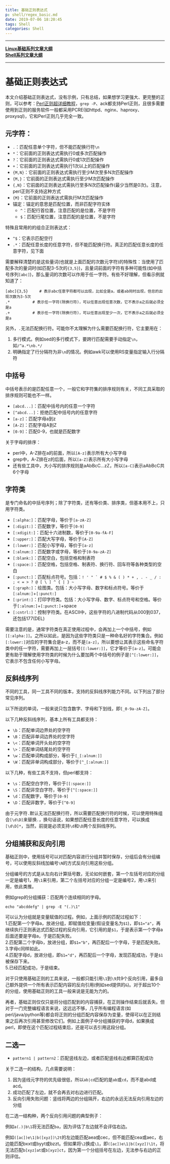```yaml
---
title: 基础正则表达式
p: shell/regex_basic.md
date: 2019-07-06 18:20:45
tags: Shell
categories: Shell
---
```


--------

**[Linux基础系列文章大纲](/linux/index)**  
**[Shell系列文章大纲](/shell/index)**

--------

# 基础正则表达式

本文介绍基础正则表达式，没有示例，只有总结，如果想学习更强大、更完整的正则，可以参考：[Perl正则超详细教程](/perl/perl_re)，`grep -P`、ack都支持Perl正则，且很多需要使用到正则的服务软件一般都采用PCRE(如httpd、nginx、haproxy、proxysql)，它和Perl正则几乎完全一致。

## 元字符：

- `.`：匹配任意单个字符，但不能匹配换行符`\n`
- `*`：它前面的正则表达式需执行0或多次匹配操作
- `?`：它前面的正则表达式需执行0或1次匹配操作
- `+`：它前面的正则表达式需执行1次以上的匹配操作
- `{M,N}`：它前面的正则表达式需执行至少M次至多N次匹配操作
- `{M,}`：它前面的正则表达式需执行至少M次匹配操作
- `{,N}`：它前面的正则表达式需执行至多N次匹配操作(最少当然是0次)。注意，perl正则不支持这种方式
- `{M}`：它前面的正则表达式需执行M次匹配操作
- 锚定：锚定的意思是匹配位置，而非匹配字符实体
    - `^`：匹配行首位置，注意匹配的是位置，不是字符
    - `$`：匹配行尾位置，注意匹配的是位置，不是字符

特殊且常用的的组合正则表达式：
- `^$`：它表示匹配空行
- `.*`：匹配任意长度的任意字符，但不能匹配换行符。真正的匹配任意长度的任意字符，见下面

需要解释清楚的是这些量词(也就是上面匹配的次数元字符)的特殊性：当使用了匹配多次的量词时(如匹配3-5次的`{3,5}`)，且量词前面的字符有多种可能性(如中括号序列`[abc]`)，那么量词的次数可以作用于任一字符。有些不好理解，但看示例就知道了：
```
[abc]{3,5}     # 表示abc任意字符都可以出现，比如全是a，或者ab同时出现，但总的出现次数为3-5次
.*          # 表示任一字符(除换行符)，可以任意出现任意次数，它不表示a之后就必须全是a
.+          # 表示任一字符(除换行符)，可以任意出现至少一次，它不表示a之后就必须全是a
```

另外，`.`无法匹配换行符。可能你不太理解为什么需要匹配换行符，它主要用在：
1. 多行模式。例如sed的多行模式下，要跨行匹配需要手动指定`\n`，如`/^a.*\nb.*/`
2. 明确指定了行分隔符为非`\n`的情况。例如awk可以使用RS变量指定输入行分隔符

## 中括号

中括号表示的是匹配任意一个，一般它和字符集的排序规则有关，不同工具采取的排序规则可能也不一样。

- `[abcd...]`：匹配中括号内的任意一个字符
- `[^abcd...]`：拒绝匹配中括号内的任意字符
- `[a-z]`：匹配字母a到z
- `[A-Z]`：匹配字母A到Z
- `[0-9]`：匹配0-9，也就是匹配数字

关于字母的排序：
- perl中，A-Z排在a的前面，所以`[A-z]`表示所有大小写字母
- grep中，A-Z排在z的后面，所以`[a-Z]`表示所有大小写字母
- 还有些工具中，大小写的排序规则是aAbBcC...zZ，所以`[a-C]`表示aAbBcC共6个字母

## 字符类

是专门命名的中括号序列；除了字符类，还有等价类、排序类，但基本用不上，只用字符类。

- `[:alpha:]`：匹配字母，等价于`[a-zA-Z]`
- `[:digit:]`：匹配数字，等价于`[0-9]`
- `[:xdigit:]`：匹配十六进制数，等价于`[0-9a-fA-F]`
- `[:upper:]`：匹配大写字母，等价于`[A-Z]`
- `[:lower:]`：匹配小写字母，等价于`[a-z]`
- `[:alnum:]`：匹配数字或字母，等价于`[0-9a-zA-Z]`
- `[:blank:]`：匹配空白，包括空格和制表符
- `[:space:]`：匹配空格，包括空格、制表符、换行符、回车符等各种类型的空白
- `[:punct:]`：匹配标点符号。包括：`` ! ' " ` # $ % & ( ) * + , . - _ / : ; < = > ? @ [ \ ] ^ { | } ~ ``
- `[:graph:]`：绘图类。包括：大小写字母、数字和标点符号。等价于`[:alnum:]`+`[:punct:]`
- `[:print:]`：打印字符类。包括：大小写字母、数字、标点符号和空格。等价于`[:alnum:]`+`[:punct:]`+space
- `[:cntrl:]`：控制字符类。在ASCII中，这些字符的八进制代码从000到037，还包括177(DEL)

需要注意的是，通常字符类在真正使用过程中，会再加上一个中括号，例如`[[:alpha:]]`。之所以如此，是因为这些字符类只是一种命名好的字符集合。例如`[:lower:]`对应的字符集合是a-z，而不是`[a-z]`，所以要想让其表示这些命名字符类中的任一字符，需要再加上一层括号`[[:lower:]]`，它才等价于`[a-z]`。可能会更有助于理解使用字符类的时候为什么要加两个中括号的例子是`[^[:lower:]]`，它表示不包含任何小写字母。


## 反斜线序列

不同的工具，同一工具不同的版本，支持的反斜线序列能力不同。以下列出了部分常见序列。

以下所说的单词，一般来说只包含数字、字母和下划线，即`[_0-9a-zA-Z]`。

以下几种反斜线序列，基本上所有工具都支持：
- `\b`：匹配单词边界处的空字符
- `\B`：匹配非单词边界处的空字符
- `\<`：匹配单词开头处的空字符
- `\>`：匹配单词结尾处的空字符
- `\w`：匹配单词构成部分，等价于`[_[:alnum:]]`
- `\W`：匹配非单词构成部分，等价于`[^_[:alnum:]]`

以下几种，有些工具不支持，但perl都支持：
- `\s`：匹配空白字符，等价于`[[:space:]]`
- `\S`：匹配非空白字符，等价于`[^[:space:]]`
- `\d`：匹配数字，等价于`[0-9]`
- `\D`：匹配非数字，等价于`[^0-9]`

由于元字符`.`默认无法匹配换行符，所以需要匹配换行符的时候，可以使用特殊组合`[\d\D]`来替换`.`，换句话说，如果想匹配任意长度的任意字符，可以换成`[\d\D]*`，当然，前提是必须支持`\d`和`\D`两个反斜线序列。

## 分组捕获和反向引用

基础正则中，使用括号可以对匹配内容进行分组并暂时保存，分组后会有分组编号，可以使用反斜线加编号`\N`的方式反向引用这些分组。

分组编号的方式是从左向右计算括号数，无论如何嵌套，第一个左括号对应的分组一定是编号1，用`\1`来引用，第二个左括号对应的分组一定是编号2，用`\2`来引用，依此类推。

例如grep的分组捕获：匹配两个连续相同的字母。
```
echo "abcddefg" | grep -E "(.)\1"
```

可以认为分组就是变量赋值的过程。例如，上面示例的匹配过程如下：  
1.匹配第一个字母a，放进分组，即赋值给变量(假设变量名为`$1`)，即`$1="a"`，再继续执行正则表达式匹配过程的反向引用，它引用的是`$1`，于是表示第一个字母a后面还要是字母a，于是匹配失败。  
2.匹配第二个字母b，放进分组，即`$1="b"`，再匹配后一个字母，于是匹配失败。  
3.字母c同样如此。  
4.匹配字母d，放进分组，即`$1="d"`，再匹配后一个字母，发现匹配成功，于是`​$1`被保存下来。  
5.已经匹配成功，于是结束。  

对于只使用基础正则的工具来说，一般都只能引用`\1`到`\9`共9个反向引用，最多自己额外提供一个所有表示匹配内容的反向引用(例如sed提供的`&`)。对于超出10个的分组，使用基础正则的工具一般来说是无能为力的。

再者，基础正则仅仅只是将分组匹配到的内容捕获，在正则操作结束后就丢失。但对于一门完整编程语言来说，这远远不够，几乎所有编程语言(如perl/java/python等)都会将正则的分组匹配内容保存为变量，使得可以在正则结束之后再次引用甚至修改它们。例如上面例子中分组捕获的字母d，如果换成perl，即使在这个匹配过程结束后，还是可以去引用这段分组。


## 二选一

- `pattern1 | pattern2`：匹配竖线左边，或者匹配竖线右边都算匹配成功

关于二选一的结构，几点需要说明：
1. 因为竖线元字符的优先级很低，所以`ab|cd`匹配的是`ab`或`cd`，而不是abd或acd。
2. 成功匹配了左边，就不会再去对右边进行匹配。
3. 反向引用失败问题：竖线将两边的分组隔开，右边的永远无法反向引用左边的分组

在二选一结构种，两个反向引用问题的典型例子：

例如`a(.)|b\1`将无法匹配`ba`，因为评估了左边就不会评估右边。

例如`([ac])e\1|b([xyz])\2t`的左边能匹配aea或cec，但不能匹配cea或aec，右边能匹配bxxt或byyt或bzzt。但如果将`\2`换成`\1`，即`([ac])e\1|b([xyz])\1t`，将无法匹配`b[xyz]at`或`b[xyz]ct`，因为第一个分组括号在左边，无法参与右边的正则评估。

